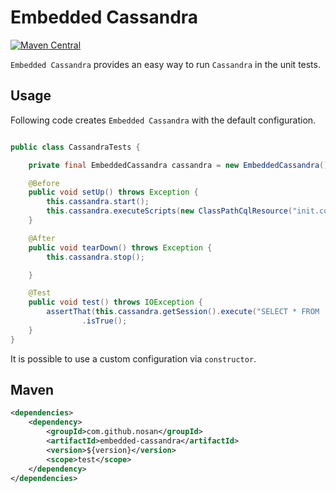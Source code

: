 # Embedded Cassandra
[![Maven Central](https://img.shields.io/maven-central/v/com.github.nosan/embedded-cassandra.svg)](https://maven-badges.herokuapp.com/maven-central/com.github.nosan/embedded-cassandra)
 

`Embedded Cassandra` provides an easy way to run `Cassandra` in the unit tests.

## Usage

Following code creates `Embedded Cassandra` with the default configuration. 

```java

public class CassandraTests {

	private final EmbeddedCassandra cassandra = new EmbeddedCassandra();

	@Before
	public void setUp() throws Exception {
		this.cassandra.start();
		this.cassandra.executeScripts(new ClassPathCqlResource("init.cql"));
	}

	@After
	public void tearDown() throws Exception {
		this.cassandra.stop();

	}

	@Test
	public void test() throws IOException {
		assertThat(this.cassandra.getSession().execute("SELECT * FROM  test.roles").wasApplied())
				.isTrue();
	}
}

```

It is possible to use a custom configuration via `constructor`. 

## Maven

```xml
<dependencies>
    <dependency>
        <groupId>com.github.nosan</groupId>
        <artifactId>embedded-cassandra</artifactId>
        <version>${version}</version>
        <scope>test</scope>
    </dependency>
</dependencies>
```

